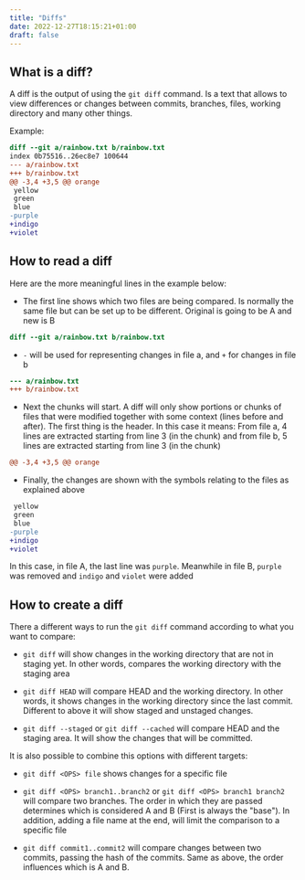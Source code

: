 ```yaml
---
title: "Diffs"
date: 2022-12-27T18:15:21+01:00
draft: false
---
```


## What is a diff?

A diff is the output of using the `git diff` command. Is a text that allows to view differences or changes between commits, branches, files, working directory and many other things. 

Example:
```diff
diff --git a/rainbow.txt b/rainbow.txt
index 0b75516..26ec8e7 100644
--- a/rainbow.txt
+++ b/rainbow.txt
@@ -3,4 +3,5 @@ orange
 yellow
 green
 blue
-purple
+indigo
+violet
```

## How to read a diff

Here are the more meaningful lines in the example below:

- The first line shows which two files are being compared. Is normally the same file but can be set up to be different. Original is going to be A and new is B

```diff
diff --git a/rainbow.txt b/rainbow.txt
```

- `-` will be used for representing changes in file a, and `+` for changes in file b

```diff
--- a/rainbow.txt
+++ b/rainbow.txt
```

- Next the chunks will start. A diff will only show portions or chunks of files that were modified together with some context (lines before and after). The first thing is the header. In this case it means: From file a, 4 lines are extracted starting from line 3 (in the chunk) and from file b, 5 lines are extracted starting from line 3 (in the chunk)

```diff
@@ -3,4 +3,5 @@ orange
```

- Finally, the changes are shown with the symbols relating to the files as explained above

```diff
 yellow
 green
 blue
-purple
+indigo
+violet
```

In this case, in file A, the last line was `purple`. Meanwhile in file B, `purple` was removed and `indigo` and `violet` were added


## How to create a diff

There a different ways to run the `git diff` command according to what you want to compare:

- `git diff` will show changes in the working directory that are not in staging yet. In other words, compares the working directory with the staging area

- `git diff HEAD` will compare HEAD and the working directory. In other words, it shows changes in the working directory since the last commit. Different to above it will show staged and unstaged changes.

- `git diff --staged` or `git diff --cached` will compare HEAD and the staging area. It will show the changes that will be committed.

It is also possible to combine this options with different targets:

- `git diff <OPS> file` shows changes for a specific file

- `git diff <OPS> branch1..branch2` or `git diff <OPS> branch1 branch2` will compare two branches. The order in which they are passed determines which is considered A and B (First is always the "base"). In addition, adding a file name at the end, will limit the comparison to a specific file

- `git diff commit1..commit2` will compare changes between two commits, passing the hash of the commits. Same as above, the order influences which is A and B.
